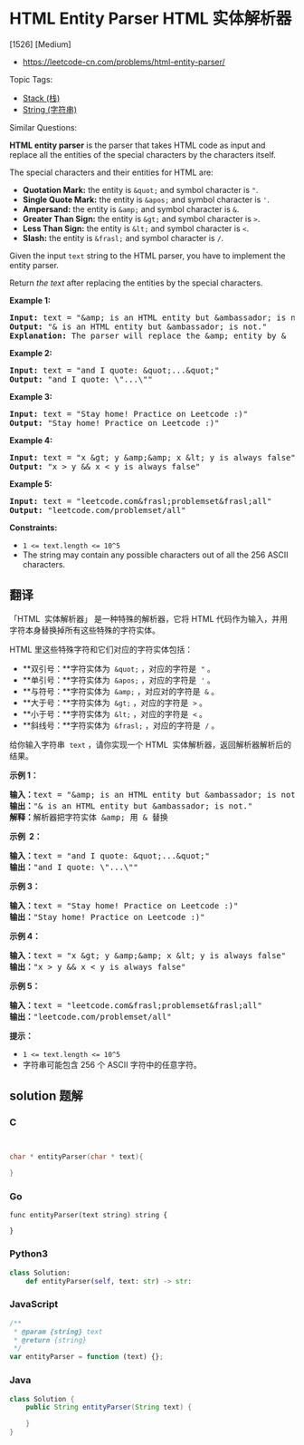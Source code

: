 # HTML Entity Parser HTML 实体解析器

[1526] [Medium]

- https://leetcode-cn.com/problems/html-entity-parser/

Topic Tags:

- [Stack (栈)](https://leetcode-cn.com/tag/stack/)
- [String (字符串)](https://leetcode-cn.com/tag/string/)

Similar Questions:

**HTML entity parser** is the parser that takes HTML code as input and replace all the entities of the special characters by the characters itself.

The special characters and their entities for HTML are:

- **Quotation Mark:** the entity is `&quot;` and symbol character is `"`.
- **Single Quote Mark:** the entity is `&apos;` and symbol character is `'`.
- **Ampersand:** the entity is `&amp;` and symbol character is `&`.
- **Greater Than Sign:** the entity is `&gt;` and symbol character is `>`.
- **Less Than Sign:** the entity is `&lt;` and symbol character is `<`.
- **Slash:** the entity is `&frasl;` and symbol character is `/`.

Given the input `text` string to the HTML parser, you have to implement the entity parser.

Return _the text_ after replacing the entities by the special characters.

**Example 1:**

<pre><strong>Input:</strong> text = "&amp;amp; is an HTML entity but &amp;ambassador; is not."
<strong>Output:</strong> "&amp; is an HTML entity but &amp;ambassador; is not."
<strong>Explanation:</strong> The parser will replace the &amp;amp; entity by &amp;
</pre>

**Example 2:**

<pre><strong>Input:</strong> text = "and I quote: &amp;quot;...&amp;quot;"
<strong>Output:</strong> "and I quote: \"...\""
</pre>

**Example 3:**

<pre><strong>Input:</strong> text = "Stay home! Practice on Leetcode :)"
<strong>Output:</strong> "Stay home! Practice on Leetcode :)"
</pre>

**Example 4:**

<pre><strong>Input:</strong> text = "x &amp;gt; y &amp;amp;&amp;amp; x &amp;lt; y is always false"
<strong>Output:</strong> "x &gt; y &amp;&amp; x &lt; y is always false"
</pre>

**Example 5:**

<pre><strong>Input:</strong> text = "leetcode.com&amp;frasl;problemset&amp;frasl;all"
<strong>Output:</strong> "leetcode.com/problemset/all"
</pre>

**Constraints:**

- `1 <= text.length <= 10^5`
- The string may contain any possible characters out of all the 256 ASCII characters.

## 翻译

「HTML  实体解析器」 是一种特殊的解析器，它将 HTML 代码作为输入，并用字符本身替换掉所有这些特殊的字符实体。

HTML 里这些特殊字符和它们对应的字符实体包括：

- **双引号：**字符实体为  `&quot;` ，对应的字符是  `"` 。
- **单引号：**字符实体为  `&apos;` ，对应的字符是  `'` 。
- **与符号：**字符实体为  `&amp;` ，对应对的字符是  `&` 。
- **大于号：**字符实体为  `&gt;` ，对应的字符是  `>` 。
- **小于号：**字符实体为  `&lt;` ，对应的字符是  `<` 。
- **斜线号：**字符实体为  `&frasl;` ，对应的字符是  `/` 。

给你输入字符串  `text` ，请你实现一个 HTML  实体解析器，返回解析器解析后的结果。

**示例 1：**

<pre><strong>输入：</strong>text = "&amp;amp; is an HTML entity but &amp;ambassador; is not."
<strong>输出：</strong>"&amp; is an HTML entity but &amp;ambassador; is not."
<strong>解释：</strong>解析器把字符实体 &amp;amp; 用 &amp; 替换
</pre>

**示例  2：**

<pre><strong>输入：</strong>text = "and I quote: &amp;quot;...&amp;quot;"
<strong>输出：</strong>"and I quote: \"...\""
</pre>

**示例 3：**

<pre><strong>输入：</strong>text = "Stay home! Practice on Leetcode :)"
<strong>输出：</strong>"Stay home! Practice on Leetcode :)"
</pre>

**示例 4：**

<pre><strong>输入：</strong>text = "x &amp;gt; y &amp;amp;&amp;amp; x &amp;lt; y is always false"
<strong>输出：</strong>"x &gt; y &amp;&amp; x &lt; y is always false"
</pre>

**示例 5：**

<pre><strong>输入：</strong>text = "leetcode.com&amp;frasl;problemset&amp;frasl;all"
<strong>输出：</strong>"leetcode.com/problemset/all"
</pre>

**提示：**

- `1 <= text.length <= 10^5`
- 字符串可能包含 256 个 ASCII 字符中的任意字符。

## solution 题解

### C

```c


char * entityParser(char * text){

}
```

### Go

```golang
func entityParser(text string) string {

}
```

### Python3

```python
class Solution:
    def entityParser(self, text: str) -> str:
```

### JavaScript

```javascript
/**
 * @param {string} text
 * @return {string}
 */
var entityParser = function (text) {};
```

### Java

```java
class Solution {
    public String entityParser(String text) {

    }
}
```

